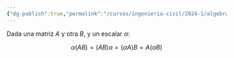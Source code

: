 ```yaml
---
{"dg-publish":true,"permalink":"/cursos/ingenieria-civil/2024-1/algebra-lineal/3-algebra-de-matrices/multiplicacion-escalar-de-una-matriz/","tags":["I3MAT1203"]}
---
```



Dada una matriz $A$ y otra $B$, y un escalar $\alpha$:

$$
\alpha (AB)=(AB)\alpha=(\alpha A)B=A(\alpha B)
$$
